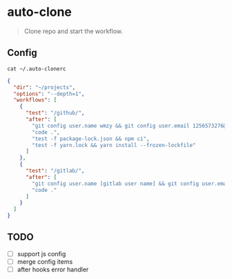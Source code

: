 # auto-clone

> Clone repo and start the workflow.

## Config

`cat ~/.auto-clonerc`

```json
{
  "dir": "~/projects",
  "options": "--depth=1",
  "workflows": [
    {
      "test": "/github/",
      "after": [
        "git config user.name wmzy && git config user.email 1256573276@qq.com",
        "code .",
        "test -f package-lock.json && npm ci",
        "test -f yarn.lock && yarn install --frozen-lockfile"
      ]
    },
    {
      "test": "/gitlab/",
      "after": [
        "git config user.name [gitlab user name] && git config user.email [gitlab user email]",
        "code ."
      ]
    }
  ]
}

```

## TODO

- [ ] support js config
- [ ] merge config items
- [ ] after hooks error handler
